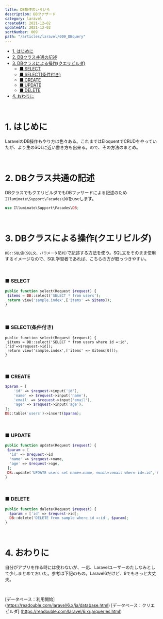 ```yaml
---
title: DB操作のいろいろ
description: DBファザード
category: laravel
createdAt: 2021-12―02
updatedAt: 2021-12-02
sortNumber: 009
path: "/articles/laravel/009_DBquery"
---
```


<nuxt-content-wrapper>

- [1. はじめに](#1-はじめに)
- [2. DBクラス共通の記述](#2-dbクラス共通の記述)
- [3. DBクラスによる操作(クエリビルダ)](#3-dbクラスによる操作クエリビルダ)
    - [■ SELECT](#-select)
    - [■ SELECT(条件付き)](#-select条件付き)
    - [■ CREATE](#-create)
    - [■ UPDATE](#-update)
    - [■ DELETE](#-delete)
- [4. おわりに](#4-おわりに)

<br>

# 1. はじめに
LaravelのDB操作もやり方は色々ある。これまではEloquentでCRUDをやっていたが、より生のSQLに近い書き方も出来る。ので、その方法のまとめ。

<br>

# 2. DBクラス共通の記述
DBクラスでもクエリビルダでもDBファサードによる記述のため`Illuminate\Support\Facades\DB`をuseします。

```php
use Illuminate\Support\Facades\DB;
```

<br>

# 3. DBクラスによる操作(クエリビルダ)
`DB::SQL値(SQL文、パラメータ配列)`で記述する方法を使う。SQL文をそのまま使用するイメージなので、SQL学習者であれば、こちらの方が取っつきやすい。

<br>

### ■ SELECT
```php
public function select(Request $request) {
 $items = DB::select('SELECT * from users');
 return view('sample.index',['items' => $items]);
}
```

<br>

### ■ SELECT(条件付き)
```php:
public function select(Request $request) {
 $items = DB::select('SELECT * from users where id =:id', ['id'=>$request->id]);
 return view('sample.index',['items' => $items[0]]);
}
```

<br>

### ■ CREATE
```php
$param = [
    'id' => $request->input('id'),
    'name' => $request->input('name'),
    'email' => $request->input('email'),
    'age' => $request->input('age'),
];
DB::table('users')->insert($param);
```

<br>

### ■ UPDATE
```php
public function update(Request $request) {
 $param = [
  'id' => $request->id
  'name' => $request->name,
  'age' => $request->age,
 ];
 DB::update('UPDATE users set name=:name, email=:email where id=:id', $param);
}
```

<br>

### ■ DELETE
```php
public function dalete(Request $request) {
  $param = ['id' => $request->id];
  DB::delete('DELETE from sample where id =:id', $param);
}

```

<br>

# 4. おわりに
自分がアプリを作る時には使わないが、一応、Laravelユーザーのたしなみとして少しまとめておいた。参考は下記のもの。Laravel6だけど、9でもきっと大丈夫。

<br>

[データベース：利用開始]
(https://readouble.com/laravel/6.x/ja/database.html)
[データベース：クリエビルダ]
(https://readouble.com/laravel/6.x/ja/queries.html)

</nuxt-content-wrapper>
